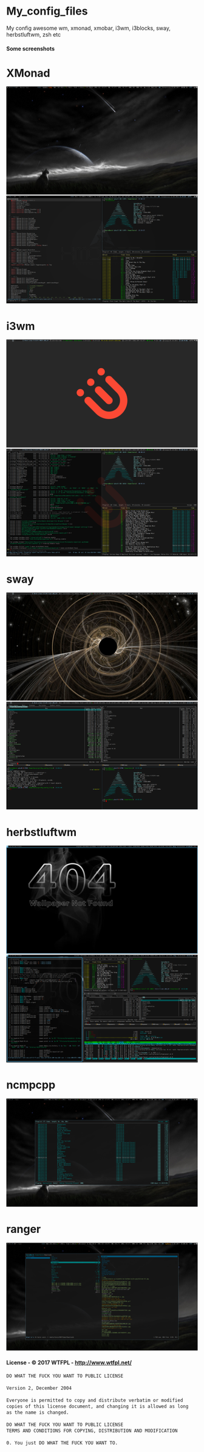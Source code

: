 # My_config_files

My config awesome wm, xmonad, xmobar, i3wm, i3blocks, sway, herbstluftwm, zsh etc

#### Some screenshots 
# XMonad

![](/screenshots/xmonad-1.png?raw=true)
![](/screenshots/xmonad-2.png?raw=true)

# i3wm

![](/screenshots/i3wm-1.png?raw=true)
![](/screenshots/i3wm-2.png?raw=true)

# sway

![](/screenshots/sway1.png?raw=true)
![](/screenshots/sway2.png?raw=true)

# herbstluftwm
![](/screenshots/herbstluftwm-1.png?raw=true)
![](/screenshots/herbstluftwm-3.png?raw=true)

# ncmpcpp

![](/screenshots/ncmpcpp.png?raw=true)

# ranger

![](/screenshots/ranger.png?raw=true)

#### License - © 2017 WTFPL - http://www.wtfpl.net/ 

```
DO WHAT THE FUCK YOU WANT TO PUBLIC LICENSE 

Version 2, December 2004

Everyone is permitted to copy and distribute verbatim or modified
copies of this license document, and changing it is allowed as long
as the name is changed.

DO WHAT THE FUCK YOU WANT TO PUBLIC LICENSE
TERMS AND CONDITIONS FOR COPYING, DISTRIBUTION AND MODIFICATION

0. You just DO WHAT THE FUCK YOU WANT TO.